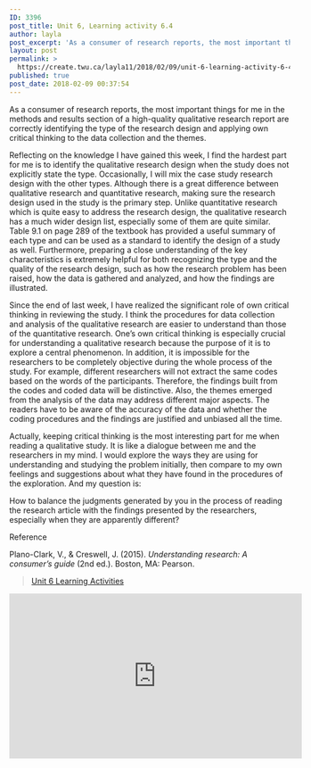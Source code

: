 ```yaml
---
ID: 3396
post_title: Unit 6, Learning activity 6.4
author: layla
post_excerpt: 'As a consumer of research reports, the most important things for me in the methods and results section of a high-quality qualitative research report are correctly identifying the type of the research design and applying own critical thinking to the data collection and the themes. Reflecting on the knowledge I have gained this week, I &hellip; <p><a href="https://create.twu.ca/layla11/2018/02/09/unit-6-learning-activity-6-4/">Continue reading<span> "Unit 6, Learning activity 6.4"</span></a></p>'
layout: post
permalink: >
  https://create.twu.ca/layla11/2018/02/09/unit-6-learning-activity-6-4/
published: true
post_date: 2018-02-09 00:37:54
---
```

As a consumer of research reports, the most important things for me in the methods and results section of a high-quality qualitative research report are correctly identifying the type of the research design and applying own critical thinking to the data collection and the themes.

Reflecting on the knowledge I have gained this week, I find the hardest part for me is to identify the qualitative research design when the study does not explicitly state the type. Occasionally, I will mix the case study research design with the other types. Although there is a great difference between qualitative research and quantitative research, making sure the research design used in the study is the primary step. Unlike quantitative research which is quite easy to address the research design, the qualitative research has a much wider design list, especially some of them are quite similar. Table 9.1 on page 289 of the textbook has provided a useful summary of each type and can be used as a standard to identify the design of a study as well. Furthermore, preparing a close understanding of the key characteristics is extremely helpful for both recognizing the type and the quality of the research design, such as how the research problem has been raised, how the data is gathered and analyzed, and how the findings are illustrated.

Since the end of last week, I have realized the significant role of own critical thinking in reviewing the study. I think the procedures for data collection and analysis of the qualitative research are easier to understand than those of the quantitative research. One&#8217;s own critical thinking is especially crucial for understanding a qualitative research because the purpose of it is to explore a central phenomenon. In addition, it is impossible for the researchers to be completely objective during the whole process of the study. For example, different researchers will not extract the same codes based on the words of the participants. Therefore, the findings built from the codes and coded data will be distinctive. Also, the themes emerged from the analysis of the data may address different major aspects. The readers have to be aware of the accuracy of the data and whether the coding procedures and the findings are justified and unbiased all the time.

Actually, keeping critical thinking is the most interesting part for me when reading a qualitative study. It is like a dialogue between me and the researchers in my mind. I would explore the ways they are using for understanding and studying the problem initially, then compare to my own feelings and suggestions about what they have found in the procedures of the exploration. And my question is:

How to balance the judgments generated by you in the process of reading the research article with the findings presented by the researchers, especially when they are apparently different?

<p class="p1">Reference</p>

Plano-Clark, V., &amp; Creswell, J. (2015). <em>Understanding research: A consumer’s guide</em> (2nd ed.). Boston, MA: Pearson.

<blockquote class="wp-embedded-content" data-secret="nPEXK5zxZg"><a href="https://create.twu.ca/ldrs591-sp18/unit-6-learning-activities/">Unit 6 Learning Activities</a></p></blockquote>



<iframe class="wp-embedded-content" sandbox="allow-scripts" security="restricted" src="https://create.twu.ca/ldrs591-sp18/unit-6-learning-activities/embed/#?secret=nPEXK5zxZg" data-secret="nPEXK5zxZg" width="525" height="296" title="&#8220;Unit 6 Learning Activities&#8221; &#8212; Leadership 591: Scholarly Inquiry" frameborder="0" marginwidth="0" marginheight="0" scrolling="no"></iframe>